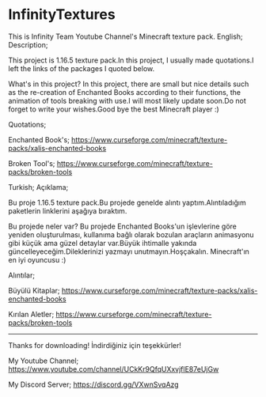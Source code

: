 # InfinityTextures
This is Infinity Team Youtube Channel's Minecraft texture pack.
English;
Description;

This project is 1.16.5 texture pack.In this project, I usually made quotations.I left the links of the packages I quoted below.

What's in this project?
In this project, there are small but nice details such as the re-creation of Enchanted Books according to their functions, the animation of tools breaking with use.I will most likely update soon.Do not forget to write your wishes.Good bye the best Minecraft player :)

Quotations;

Enchanted Book's;
https://www.curseforge.com/minecraft/texture-packs/xalis-enchanted-books

Broken Tool's;
https://www.curseforge.com/minecraft/texture-packs/broken-tools

Turkish;
Açıklama;

Bu proje 1.16.5 texture pack.Bu projede genelde alıntı yaptım.Alıntıladığım paketlerin linklerini aşağıya bıraktım.

Bu projede neler var?
Bu projede Enchanted Books'un işlevlerine göre yeniden oluşturulması, kullanıma bağlı olarak bozulan araçların animasyonu gibi küçük ama güzel detaylar var.Büyük ihtimalle yakında güncelleyeceğim.Dileklerinizi yazmayı unutmayın.Hoşçakalın. Minecraft'ın en iyi oyuncusu :)

Alıntılar;

Büyülü Kitaplar;
https://www.curseforge.com/minecraft/texture-packs/xalis-enchanted-books

Kırılan Aletler;
https://www.curseforge.com/minecraft/texture-packs/broken-tools

-----------------------------------------------------------------------------------------------------------------------------------------------------------------
Thanks for downloading!
İndirdiğiniz için teşekkürler!

My Youtube Channel;
https://www.youtube.com/channel/UCkKr9QfqUXxvjflE87eUjGw

My Discord Server;
https://discord.gg/VXwnSvqAzg
